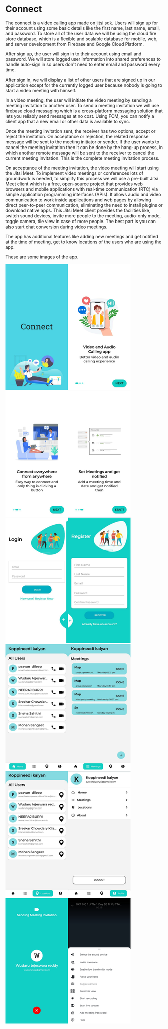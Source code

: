 # Connect
The connect is a video calling app made on jitsi sdk. Users will sign up for their account using some basic details like the first name, last name, email, and password. To store all of the user data we will be using the cloud fire store database, which is a flexible and scalable database for mobile, web, and server development from Firebase and Google Cloud Platform.

After sign up, the user will sign in to their account using email and password. We will store logged user information into shared preferences to handle auto-sign in so users don't need to enter email and password every time.

After sign in, we will display a list of other users that are signed up in our application except for the currently logged user because nobody is going to start a video meeting with himself.

In a video meeting, the user will initiate the video meeting by sending a meeting invitation to another user. To send a meeting invitation we will use firebase cloud messaging which is a cross-platform messaging solution that lets you reliably send messages at no cost. Using FCM, you can notify a client app that a new email or other data is available to sync.

Once the meeting invitation sent, the receiver has two options, accept or reject the invitation. On acceptance or rejection, the related response message will be sent to the meeting initiator or sender. If the user wants to cancel the meeting invitation then it can be done by the hang-up process, in which another remote message will be sent to the receiver to cancel the current meeting invitation. This is the complete meeting invitation process.

On acceptance of the meeting invitation, the video meeting will start using the Jitsi Meet. To implement video meetings or conferences lots of groundwork is needed, to simplify this process we will use a pre-built Jitsi Meet client which is a free, open-source project that provides web browsers and mobile applications with real-time communication (RTC) via simple application programming interfaces (APIs). It allows audio and video communication to work inside applications and web pages by allowing direct peer-to-peer communication, eliminating the need to install plugins or download native apps. This Jitsi Meet client provides the facilities like, switch sound devices, invite more people to the meeting, audio-only mode, toggle camera, tile view in case of more people. The best part is you can also start chat conversion during video meetings.

The app has additional features like adding new meetings and get notified at the time of meeting, get to know locations of the users who are using the app.

These are some images of the app.

<img src="https://github.com/ksnvdkalyan/Video-Calling-App/blob/master/app%20Demo%20Images/splashScreen.jpeg" width="200" height="400" /><img src="https://github.com/ksnvdkalyan/Video-Calling-App/blob/master/app%20Demo%20Images/intro1.jpeg" width="200" height="400" /><img src="https://github.com/ksnvdkalyan/Video-Calling-App/blob/master/app%20Demo%20Images/intro2.jpeg" width="200" height="400" /><img src="https://github.com/ksnvdkalyan/Video-Calling-App/blob/master/app%20Demo%20Images/intro3.jpeg" width="200" height="400" /><img src="https://github.com/ksnvdkalyan/Video-Calling-App/blob/master/app%20Demo%20Images/login.jpeg" width="200" height="400" /><img src="https://github.com/ksnvdkalyan/Video-Calling-App/blob/master/app%20Demo%20Images/register.jpeg" width="200" height="400" /><img src="https://github.com/ksnvdkalyan/Video-Calling-App/blob/master/app%20Demo%20Images/Home.jpeg" width="200" height="400" /><img src="https://github.com/ksnvdkalyan/Video-Calling-App/blob/master/app%20Demo%20Images/Meetings.jpeg" width="200" height="400" /><img src="https://github.com/ksnvdkalyan/Video-Calling-App/blob/master/app%20Demo%20Images/Locations.jpeg" width="200" height="400" /><img src="https://github.com/ksnvdkalyan/Video-Calling-App/blob/master/app%20Demo%20Images/info.jpeg" width="200" height="400" /><img src="https://github.com/ksnvdkalyan/Video-Calling-App/blob/master/app%20Demo%20Images/call%20Interface.jpg" width="200" height="400" /><img src="https://github.com/ksnvdkalyan/Video-Calling-App/blob/master/app%20Demo%20Images/features.jpg" width="200" height="400" />
